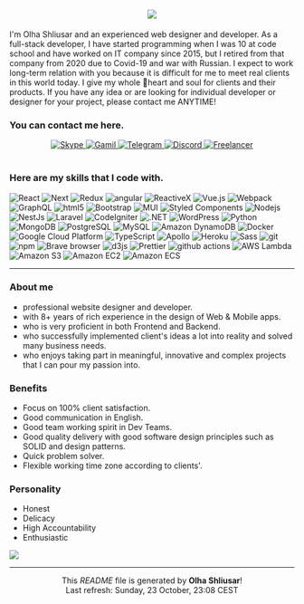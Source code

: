 # <div align="center"><img src="https://readme-typing-svg.herokuapp.com?font=&size=34&pause=1001&vCenter=true&width=1000&lines=Welcome+to+my+profile.+:)"></div>

I'm Olha Shliusar and an experienced web designer and developer.
As a full-stack developer, I have started programming when I was 10 at code school and have worked on IT company since 2015, but I retired from that company from 2020 due to Covid-19 and war with Russian. 
I expect to work long-term relation with you because it is difficult for me to meet real clients in this world today.
I give my whole 💖heart and soul for clients and their products.
If you have any idea or are looking for individual developer or designer for your project, please contact me ANYTIME!

<h3>You can contact me here.</h3>

<div align="center">
  <a href="https://join.skype.com/invite/UNq8kzDVM5yd" target="_blank" title="live:.cid.5eddc740c0b404a1">
    <img src="https://img.shields.io/badge/Skype-blue?style=for-the-badge&logo=skype&logoColor=white" alt="Skype"/>
  </a>
  <a href="mailto:h98119@gmail.com" target="_blank" title="h98119@gmail.com">
    <img src="https://img.shields.io/badge/Gmail-red?style=for-the-badge&logo=gmail&logoColor=white" alt="Gamil"/>
  </a>
  <a href="https://t.me/compete1191" target="_blank" title="@compete1191">
    <img src="https://img.shields.io/badge/Telegram-blue?style=for-the-badge&logo=telegram&logoColor=white" alt="Telegram"/>
  </a>
  <a href="https://discord.com/invite/kCYEdfdd" target="_blank" title="Olha Shliusar#8858">
    <img src="https://img.shields.io/badge/Discord-7952B3?style=for-the-badge&logo=discord&logoColor=white" alt="Discord"/>
  </a>
  <a href="https://www.freelancer.com/u/Olechkashusar272" target="_blank" title="https://www.freelancer.com/u/Olechkashusar272">
    <img src="https://img.shields.io/badge/Freelancer-blue?style=for-the-badge&logo=freelancer&logoColor=white" alt="Freelancer"/>
  </a>
</div>
<br>

<h3>Here are my skills that I code with.</h3>
<p>
  <img alt="React" src="https://img.shields.io/badge/-React-45b8d8?style=flat-square&logo=react&logoColor=white" />
  <img alt="Next" src="https://img.shields.io/badge/-Next.js-000000?style=flat-square&logo=Next.js&logoColor=white" />
  <img alt="Redux" src="https://img.shields.io/badge/-Redux-764ABC?style=flat-square&logo=Redux&logoColor=white" />
  <img alt="angular" src="https://img.shields.io/badge/-Angular-DD0031?style=flat-square&logo=angular&logoColor=white" />
  <img alt="ReactiveX" src="https://img.shields.io/badge/-RxJs-B7178C?style=flat-square&logo=reactivex&logoColor=white" />
  <img alt="Vue.js" src="https://img.shields.io/badge/-Vue.js-4FC08D?style=flat-square&logo=Vue.js&logoColor=white" />
  <img alt="Webpack" src="https://img.shields.io/badge/-Webpack-8DD6F9?style=flat-square&logo=webpack&logoColor=white" /> 
  <img alt="GraphQL" src="https://img.shields.io/badge/-GraphQL-E10098?style=flat-square&logo=graphql&logoColor=white" />
  <img alt="html5" src="https://img.shields.io/badge/-HTML5-E34F26?style=flat-square&logo=html5&logoColor=white" />
  <img alt="Bootstrap" src="https://img.shields.io/badge/-Bootstrap-7952B3?style=flat-square&logo=Bootstrap&logoColor=white" />
  <img alt="MUI" src="https://img.shields.io/badge/-MUI-007FFF?style=flat-square&logo=MUI&logoColor=white" />
  <img alt="Styled Components" src="https://img.shields.io/badge/-Styled_Components-db7092?style=flat-square&logo=styled-components&logoColor=white" />

  <img alt="Nodejs" src="https://img.shields.io/badge/-Nodejs-43853d?style=flat-square&logo=Node.js&logoColor=white" />
  <img alt="NestJs" src="https://img.shields.io/badge/-NestJs-ea2845?style=flat-square&logo=nestjs&logoColor=white" />
  <img alt="Laravel" src="https://img.shields.io/badge/-Laravel-FF2D20?style=flat-square&logo=Laravel&logoColor=white" />
  <img alt="CodeIgniter" src="https://img.shields.io/badge/-CodeIgniter-EF4223?style=flat-square&logo=CodeIgniter&logoColor=white" />
  <img alt=".NET" src="https://img.shields.io/badge/-.NET-512BD4?style=flat-square&logo=.NET&logoColor=white" />
  <img alt="WordPress" src="https://img.shields.io/badge/-WordPress-21759B?style=flat-square&logo=WordPress&logoColor=white" />
  <img alt="Python" src="https://img.shields.io/badge/-Python-3776AB?style=flat-square&logo=Python&logoColor=white" />
  
  <img alt="MongoDB" src="https://img.shields.io/badge/-MongoDB-13aa52?style=flat-square&logo=mongodb&logoColor=white" />
  <img alt="PostgreSQL" src="https://img.shields.io/badge/-PostgreSQL-4169E1?style=flat-square&logo=PostgreSQL&logoColor=white" />
  <img alt="MySQL" src="https://img.shields.io/badge/-MySQL-4479A1?style=flat-square&logo=MySQL&logoColor=white" />
  <img alt="Amazon DynamoDB" src="https://img.shields.io/badge/-Amazon DynamoDB-4053D6?style=flat-square&logo=Amazon DynamoDB&logoColor=white" />
  
  <img alt="Docker" src="https://img.shields.io/badge/-Docker-46a2f1?style=flat-square&logo=docker&logoColor=white" />
  <img alt="Google Cloud Platform" src="https://img.shields.io/badge/-Google_Cloud_Platform-1a73e8?style=flat-square&logo=google-cloud&logoColor=white" />
  <img alt="TypeScript" src="https://img.shields.io/badge/-TypeScript-007ACC?style=flat-square&logo=typescript&logoColor=white" />
  <img alt="Apollo" src="https://img.shields.io/badge/-Apollo%20GraphQL-311C87?style=flat-square&logo=apollo-graphql&logoColor=white" />
  <img alt="Heroku" src="https://img.shields.io/badge/-Heroku-430098?style=flat-square&logo=heroku&logoColor=white" />
  <img alt="Sass" src="https://img.shields.io/badge/-Sass-CC6699?style=flat-square&logo=sass&logoColor=white" />
  <img alt="git" src="https://img.shields.io/badge/-Git-F05032?style=flat-square&logo=git&logoColor=white" />
  <img alt="npm" src="https://img.shields.io/badge/-NPM-CB3837?style=flat-square&logo=npm&logoColor=white" />
  <img alt="Brave browser" src="https://img.shields.io/badge/-Brave_Browser-FB542B?style=flat-square&logo=brave&logoColor=white" />
  <img alt="d3js" src="https://img.shields.io/badge/-D3.js-F9A03C?style=flat-square&logo=d3.js&logoColor=white" />
  <img alt="Prettier" src="https://img.shields.io/badge/-Prettier-F7B93E?style=flat-square&logo=prettier&logoColor=white" />
  <img alt="github actions" src="https://img.shields.io/badge/-Github_Actions-2088FF?style=flat-square&logo=github-actions&logoColor=white" />
  <img alt="AWS Lambda" src="https://img.shields.io/badge/-AWS Lambda-FF9900?style=flat-square&logo=AWS Lambda&logoColor=white" />
  <img alt="Amazon S3" src="https://img.shields.io/badge/-Amazon S3-569A31?style=flat-square&logo=Amazon S3&logoColor=white" />
  <img alt="Amazon EC2" src="https://img.shields.io/badge/-Amazon EC2-FF9900?style=flat-square&logo=Amazon EC2&logoColor=white" />
  <img alt="Amazon ECS" src="https://img.shields.io/badge/-Amazon ECS-FF9900?style=flat-square&logo=Amazon ECS&logoColor=white" />
</p>

---

<h3>About me</h3>
<ul>
  <li>professional website designer and developer.</li>
  <li>with 8+ years of rich experience in the design of Web & Mobile apps.</li>
  <li>who is very proficient in both Frontend and Backend.</li>
  <li>who successfully implemented client's ideas a lot into reality and solved many business needs.</li>
  <li>who enjoys taking part in meaningful, innovative and complex projects that I can pour my passion into.</li>
</ul>

<h3>Benefits</h3>
<ul>
  <li>Focus on 100% client satisfaction.</li>
  <li>Good communication in English.</li>
  <li>Good team working spirit in Dev Teams.</li>
  <li>Good quality delivery with good software design principles such as SOLID and design patterns.</li>
  <li>Quick problem solver.</li>
  <li>Flexible working time zone according to clients'.</li>
</ul>

<h3>Personality</h3>
<ul>
  <li>Honest</li>
  <li>Delicacy</li>
  <li>High Accountability</li>
  <li>Enthusiastic</li>
</ul>

<img src="https://activity-graph.herokuapp.com/graph?username=prowebdev119&bg_color=000000&color=00ffff&line=00ffff&point=ffffff&area=true&hide_border=true"/>

---

<p align="center">This <i>README</i> file is generated by <b>Olha Shliusar</b>!</br>Last refresh: Sunday, 23 October, 23:08 CEST<br /></p>


<!-- My skill sets
<div>
    <img src="https://github.com/prowebdev119/prowebdev119/blob/main/git%20profile%20icons/html_aladdinGene.png" width="60" alt="html" />
    <img src="https://github.com/prowebdev119/prowebdev119/blob/main/git%20profile%20icons/css_aladdinGene.png" width="60" alt="css" />
    <img src="https://github.com/prowebdev119/prowebdev119/blob/main/git%20profile%20icons/javascript_aladdinGene.gif" width="60" alt="javascript" />
    <img src="https://github.com/prowebdev119/prowebdev119/blob/main/git%20profile%20icons/php_aladdinGene.gif" width="60" alt="php" />
    <img src="https://github.com/prowebdev119/prowebdev119/blob/main/git%20profile%20icons/python_aladdinGene.gif" width="60" alt="python" />
    <img src="https://github.com/prowebdev119/prowebdev119/blob/main/git%20profile%20icons/ts_aladdinGene.gif" width="60" alt="typescript" />
    <img src="https://github.com/prowebdev119/prowebdev119/blob/main/git%20profile%20icons/react_aladdinGene.gif" width="60" alt="react" />
    <img src="https://github.com/prowebdev119/prowebdev119/blob/main/git%20profile%20icons/next_aladdinGene.png" width="60" alt="next" />
    <img src="https://github.com/prowebdev119/prowebdev119/blob/main/git%20profile%20icons/vue1_aladdinGene.gif" width="60" alt="vue" />
    <img src="https://github.com/prowebdev119/prowebdev119/blob/main/git%20profile%20icons/nuxt_aladdinGene.avif" width="60" alt="nuxt" />
    <img src="https://github.com/prowebdev119/prowebdev119/blob/main/git%20profile%20icons/laravel_aladdinGene.jpeg" width="60" alt="laravel" />
    <img src="https://github.com/prowebdev119/prowebdev119/blob/main/git%20profile%20icons/codeigniter_aladdinGene.png" width="60" alt="codeigniter" />
    <img src="https://github.com/prowebdev119/prowebdev119/blob/main/git%20profile%20icons/android_aladdinGene.gif" width="60" alt="android" />
    <img src="https://github.com/prowebdev119/prowebdev119/blob/main/git%20profile%20icons/java_aladdinGene.gif" width="60" alt="Java" />
    <img src="https://github.com/prowebdev119/prowebdev119/blob/main/git%20profile%20icons/Kotlin_aladdinGene.jfif" width="60" alt="kotlin" />
    <img src="https://github.com/prowebdev119/prowebdev119/blob/main/git%20profile%20icons/apple_aladdinGene.gif" width="60" alt="iOS" />
    <img src="https://github.com/prowebdev119/prowebdev119/blob/main/git%20profile%20icons/svg_aladdinGene.gif" width="60" alt="svg" />
    <img src="https://github.com/prowebdev119/prowebdev119/blob/main/git%20profile%20icons/angular_aladdinGene.gif" width="60" alt="angular" />
    <img src="https://github.com/prowebdev119/prowebdev119/blob/main/git%20profile%20icons/django_aladdinGene.png" width="60" alt="django" />
    <img src="https://github.com/prowebdev119/prowebdev119/blob/main/git%20profile%20icons/flask_aladdinGene.png" width="60" alt="flask" />
    <img src="https://github.com/prowebdev119/prowebdev119/blob/main/git%20profile%20icons/docker_aladdinGene.png" width="60" alt="docker" />
    <img src="https://github.com/prowebdev119/prowebdev119/blob/main/git%20profile%20icons/aws_aladdinGene.gif" width="60" alt="aws" />
    <img src="https://github.com/prowebdev119/prowebdev119/blob/main/git%20profile%20icons/kendo_aladdinGene.webp" width="60" alt="kendo" />
    <img src="https://github.com/prowebdev119/prowebdev119/blob/main/git%20profile%20icons/flutter_aladdinGene.gif" width="60" alt="flutter" />
    <img src="https://github.com/prowebdev119/prowebdev119/blob/main/git%20profile%20icons/bootstrap_aladdinGene.png" width="60" alt="bootstrap" />
    <img src="https://github.com/prowebdev119/prowebdev119/blob/main/git%20profile%20icons/csharp_aladdinGene.png" width="60" alt="c&num;" />
    <img src="https://github.com/prowebdev119/prowebdev119/blob/main/git%20profile%20icons/c++_aladdinGene.png" width="60" alt="c++" />
    <img src="https://github.com/prowebdev119/prowebdev119/blob/main/git%20profile%20icons/zoho_aladdinGene.jfif" width="60" alt="zoho" />
    <img src="https://github.com/prowebdev119/prowebdev119/blob/main/git%20profile%20icons/firebase_aladdinGene.webp" width="60" alt="firebase" />
    <img src="https://github.com/prowebdev119/prowebdev119/blob/main/git%20profile%20icons/git_aladdinGene.gif" width="60" alt="git" />
</div> -->
